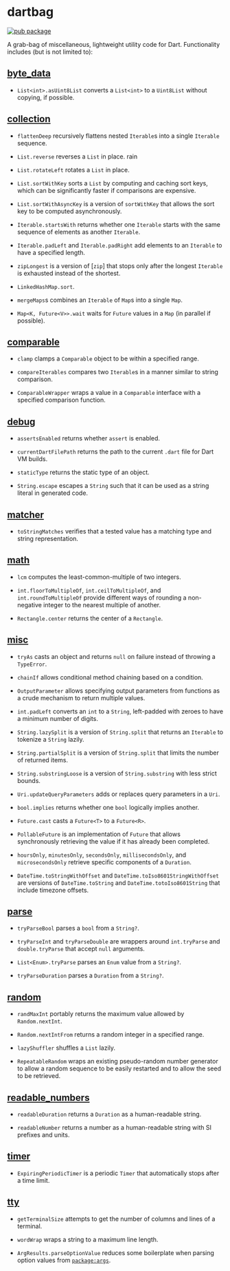 # dartbag

[![pub package](https://img.shields.io/pub/v/dartbag.svg)](https://pub.dev/packages/dartbag)

A grab-bag of miscellaneous, lightweight utility code for Dart.  Functionality
includes (but is not limited to):

## [byte_data]

* `List<int>.asUint8List` converts a `List<int>` to a `Uint8List` without
  copying, if possible.

## [collection]

* `flattenDeep` recursively flattens nested `Iterable`s into a single
  `Iterable` sequence.

* `List.reverse` reverses a `List` in place.
rain
* `List.rotateLeft` rotates a `List` in place.

* `List.sortWithKey` sorts a `List` by computing and caching sort keys, which
  can be significantly faster if comparisons are expensive.

* `List.sortWithAsyncKey` is a version of `sortWithKey` that allows the sort
  key to be computed asynchronously.

* `Iterable.startsWith` returns whether one `Iterable` starts with the same
  sequence of elements as another `Iterable`.

* `Iterable.padLeft` and `Iterable.padRight` add elements to an `Iterable` to
  have a specified length.

* `zipLongest` is a version of [`zip`] that stops only after the longest
  `Iterable` is exhausted instead of the shortest.

* `LinkedHashMap.sort`.

* `mergeMaps`s combines an `Iterable` of `Map`s into a single `Map`.

* `Map<K, Future<V>>.wait` waits for `Future` values in a `Map` (in parallel if
  possible).

## [comparable]

* `clamp` clamps a `Comparable` object to be within a specified range.

* `compareIterables` compares two `Iterable`s in a manner similar to string
  comparison.

* `ComparableWrapper` wraps a value in a `Comparable` interface with a
  specified comparison function.

## [debug]

* `assertsEnabled` returns whether `assert` is enabled.

* `currentDartFilePath` returns the path to the current `.dart` file for Dart
  VM builds.

* `staticType` returns the static type of an object.

* `String.escape` escapes a `String` such that it can be used as a string
  literal in generated code.

## [matcher]

* `toStringMatches` verifies that a tested value has a matching type and string
  representation.

## [math]

* `lcm` computes the least-common-multiple of two integers.

* `int.floorToMultipleOf`, `int.ceilToMultipleOf`, and `int.roundToMultipleOf`
  provide different ways of rounding a non-negative integer to the nearest
  multiple of another.

* `Rectangle.center` returns the center of a `Rectangle`.

## [misc]

* `tryAs` casts an object and returns `null` on failure instead of throwing a
  `TypeError`.

* `chainIf` allows conditional method chaining based on a condition.

* `OutputParameter` allows specifying output parameters from functions as a
  crude mechanism to return multiple values.

* `int.padLeft` converts an `int` to a `String`, left-padded with zeroes to
  have a minimum number of digits.

* `String.lazySplit` is a version of `String.split` that returns an `Iterable`
  to tokenize a `String` lazily.

* `String.partialSplit` is a version of `String.split` that limits the number
  of returned items.

* `String.substringLoose` is a version of `String.substring` with less strict
  bounds.

* `Uri.updateQueryParameters` adds or replaces query parameters in a `Uri`.

* `bool.implies` returns whether one `bool` logically implies another.

* `Future.cast` casts a `Future<T>` to a `Future<R>`.

* `PollableFuture` is an implementation of `Future` that allows synchronously
  retrieving the value if it has already been completed.

* `hoursOnly`, `minutesOnly`, `secondsOnly`, `millisecondsOnly`, and
  `microsecondsOnly` retrieve specific components of a `Duration`.

* `DateTime.toStringWithOffset` and `DateTime.toIso8601StringWithOffset` are
  versions of `DateTime.toString` and `DateTime.totoIso8601String` that include
  timezone offsets.

## [parse]

* `tryParseBool` parses a `bool` from a `String?`.

* `tryParseInt` and `tryParseDouble` are wrappers around `int.tryParse` and
  `double.tryParse` that accept `null` arguments.

* `List<Enum>.tryParse` parses an `Enum` value from a `String?`.

* `tryParseDuration` parses a `Duration` from a `String?`.

## [random]

* `randMaxInt` portably returns the maximum value allowed by `Random.nextInt`.

* `Random.nextIntFrom` returns a random integer in a specified range.

* `lazyShuffler` shuffles a `List` lazily.

* `RepeatableRandom` wraps an existing pseudo-random number generator to allow
  a random sequence to be easily restarted and to allow the seed to be
  retrieved.

## [readable_numbers]

* `readableDuration` returns a `Duration` as a human-readable string.

* `readableNumber` returns a number as a human-readable string with SI prefixes
  and units.

## [timer]

* `ExpiringPeriodicTimer` is a periodic `Timer` that automatically stops after a
  time limit.

## [tty]

* `getTerminalSize` attempts to get the number of columns and lines of a
  terminal.

* `wordWrap` wraps a string to a maximum line length.

* `ArgResults.parseOptionValue` reduces some boilerplate when parsing option
  values from [`package:args`].
  
[byte_data]: https://pub.dev/documentation/dartbag/latest/byte_data/byte_data-library.html
[collection]: https://pub.dev/documentation/dartbag/latest/collection/collection-library.html
[comparable]: https://pub.dev/documentation/dartbag/latest/comparable/comparable-library.html
[debug]: https://pub.dev/documentation/dartbag/latest/debug/debug-library.html
[matcher]: https://pub.dev/documentation/dartbag/latest/matcher/matcher-library.html
[math]: https://pub.dev/documentation/dartbag/latest/math/math-library.html
[misc]: https://pub.dev/documentation/dartbag/latest/misc/misc-library.html
[`package:args`]: https://pub.dev/packages/args
[parse]: https://pub.dev/documentation/dartbag/latest/parse/parse-library.html
[random]: https://pub.dev/documentation/dartbag/latest/random/random-library.html
[readable_numbers]: https://pub.dev/documentation/dartbag/latest/readable_numbers/readable_numbers-library.html
[timer]: https://pub.dev/documentation/dartbag/latest/timer/timer-library.html
[tty]: https://pub.dev/documentation/dartbag/latest/tty/tty-library.html
[zip]: https://pub.dev/documentation/quiver/latest/quiver.iterables/zip.html
